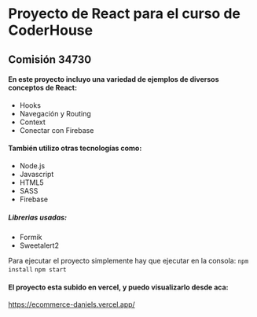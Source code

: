 # Proyecto de React para el curso de CoderHouse

## Comisión 34730


#### En este proyecto incluyo una variedad de ejemplos de diversos conceptos de React:
- Hooks
- Navegación y Routing
- Context
- Conectar con Firebase 

#### También utilizo otras tecnologías como:
- Node.js
- Javascript
- HTML5
- SASS
- Firebase

##### Librerias usadas: 
- Formik
- Sweetalert2


Para ejecutar el proyecto simplemente hay que ejecutar en la consola:
`npm install`
`npm start`


#### El proyecto esta subido en vercel, y puedo visualizarlo desde aca:
https://ecommerce-daniels.vercel.app/

